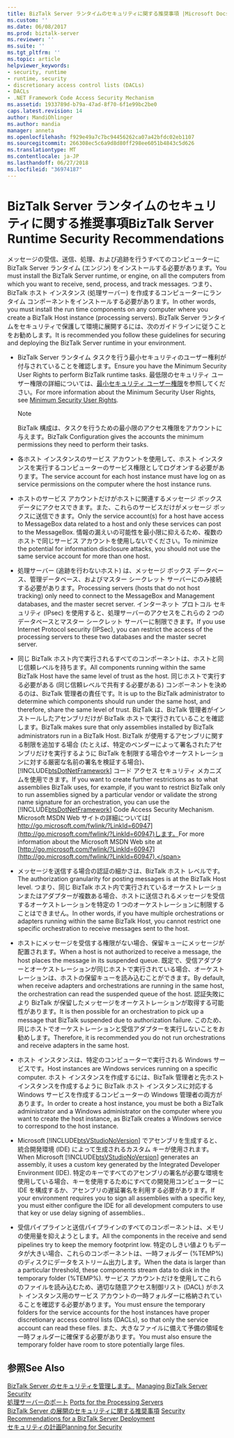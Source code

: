 ```yaml
---
title: BizTalk Server ランタイムのセキュリティに関する推奨事項 |Microsoft Docs
ms.custom: ''
ms.date: 06/08/2017
ms.prod: biztalk-server
ms.reviewer: ''
ms.suite: ''
ms.tgt_pltfrm: ''
ms.topic: article
helpviewer_keywords:
- security, runtime
- runtime, security
- discretionary access control lists (DACLs)
- DACLs
- .NET Framework Code Access Security Mechanism
ms.assetid: 1933789d-b79a-47ad-8f70-6f1e99bc2be0
caps.latest.revision: 14
author: MandiOhlinger
ms.author: mandia
manager: anneta
ms.openlocfilehash: f929e49a7c7bc94456262ca07a42bfdc02eb1107
ms.sourcegitcommit: 266308ec5c6a9d8d80ff298ee6051b4843c5d626
ms.translationtype: MT
ms.contentlocale: ja-JP
ms.lasthandoff: 06/27/2018
ms.locfileid: "36974187"
---
```

# <a name="biztalk-server-runtime-security-recommendations"></a><span data-ttu-id="c2791-102">BizTalk Server ランタイムのセキュリティに関する推奨事項</span><span class="sxs-lookup"><span data-stu-id="c2791-102">BizTalk Server Runtime Security Recommendations</span></span>
<span data-ttu-id="c2791-103">メッセージの受信、送信、処理、および追跡を行うすべてのコンピューターに BizTalk Server ランタイム (エンジン) をインストールする必要があります。</span><span class="sxs-lookup"><span data-stu-id="c2791-103">You must install the BizTalk Server runtime, or engine, on all the computers from which you want to receive, send, process, and track messages.</span></span> <span data-ttu-id="c2791-104">つまり、BizTalk ホスト インスタンス (処理サーバー) を作成するコンピューターにランタイム コンポーネントをインストールする必要があります。</span><span class="sxs-lookup"><span data-stu-id="c2791-104">In other words, you must install the run time components on any computer where you create a BizTalk Host instance (processing servers).</span></span> <span data-ttu-id="c2791-105">BizTalk Server ランタイムをセキュリティで保護して環境に展開するには、次のガイドラインに従うことをお勧めします。</span><span class="sxs-lookup"><span data-stu-id="c2791-105">It is recommended you follow these guidelines for securing and deploying the BizTalk Server runtime in your environment.</span></span>  
  
- <span data-ttu-id="c2791-106">BizTalk Server ランタイム タスクを行う最小セキュリティのユーザー権利が付与されていることを確認します。</span><span class="sxs-lookup"><span data-stu-id="c2791-106">Ensure you have the Minimum Security User Rights to perform BizTalk runtime tasks.</span></span> <span data-ttu-id="c2791-107">最低限のセキュリティ ユーザー権限の詳細については、[最小セキュリティ ユーザー権限](../core/minimum-security-user-rights.md)を参照してください。</span><span class="sxs-lookup"><span data-stu-id="c2791-107">For more information about the Minimum Security User Rights, see [Minimum Security User Rights](../core/minimum-security-user-rights.md).</span></span>  
  
  > [!NOTE]
  >  <span data-ttu-id="c2791-108">BizTalk 構成は、タスクを行うための最小限のアクセス権限をアカウントに与えます。</span><span class="sxs-lookup"><span data-stu-id="c2791-108">BizTalk Configuration gives the accounts the minimum permissions they need to perform their tasks.</span></span>  
  
- <span data-ttu-id="c2791-109">各ホスト インスタンスのサービス アカウントを使用して、ホスト インスタンスを実行するコンピューターのサービス権限としてログオンする必要があります。</span><span class="sxs-lookup"><span data-stu-id="c2791-109">The service account for each host instance must have log on as service permissions on the computer where the host instance runs.</span></span>  
  
- <span data-ttu-id="c2791-110">ホストのサービス アカウントだけがホストに関連するメッセージ ボックス データにアクセスできます。また、これらのサービスだけがメッセージ ボックスに送信できます。</span><span class="sxs-lookup"><span data-stu-id="c2791-110">Only the service account(s) for a host have access to MessageBox data related to a host and only these services can post to the MessageBox.</span></span> <span data-ttu-id="c2791-111">情報の漏えいの可能性を最小限に抑えるため、複数のホストで同じサービス アカウントを使用しないでください。</span><span class="sxs-lookup"><span data-stu-id="c2791-111">To minimize the potential for information disclosure attacks, you should not use the same service account for more than one host.</span></span>  
  
- <span data-ttu-id="c2791-112">処理サーバー (追跡を行わないホスト) は、メッセージ ボックス データベース、管理データベース、およびマスター シークレット サーバーにのみ接続する必要があります。</span><span class="sxs-lookup"><span data-stu-id="c2791-112">Processing servers (hosts that do not host tracking) only need to connect to the MessageBox and Management databases, and the master secret server.</span></span> <span data-ttu-id="c2791-113">インターネット プロトコル セキュリティ (IPsec) を使用すると、処理サーバーのアクセスをこれらの 2 つのデータベースとマスター シークレット サーバーに制限できます。</span><span class="sxs-lookup"><span data-stu-id="c2791-113">If you use Internet Protocol security (IPSec), you can restrict the access of the processing servers to these two databases and the master secret server.</span></span>  
  
- <span data-ttu-id="c2791-114">同じ BizTalk ホスト内で実行されるすべてのコンポーネントは、ホストと同じ信頼レベルを持ちます。</span><span class="sxs-lookup"><span data-stu-id="c2791-114">All components running within the same BizTalk Host have the same level of trust as the host.</span></span> <span data-ttu-id="c2791-115">同じホストで実行する必要がある (同じ信頼レベルで共有する必要がある) コンポーネントを決めるのは、BizTalk 管理者の責任です。</span><span class="sxs-lookup"><span data-stu-id="c2791-115">It is up to the BizTalk administrator to determine which components should run under the same host, and therefore, share the same level of trust.</span></span> <span data-ttu-id="c2791-116">BizTalk は、BizTalk 管理者がインストールしたアセンブリだけが BizTalk ホストで実行されていることを確認します。</span><span class="sxs-lookup"><span data-stu-id="c2791-116">BizTalk makes sure that only assemblies installed by BizTalk administrators run in a BizTalk Host.</span></span> <span data-ttu-id="c2791-117">BizTalk が使用するアセンブリに関する制限を追加する場合 (たとえば、特定のベンダーによって署名されたアセンブリだけを実行するように BizTalk を制限する場合やオーケストレーションに対する厳密な名前の署名を検証する場合)、[!INCLUDE[btsDotNetFramework](../includes/btsdotnetframework-md.md)] コード アクセス セキュリティ メカニズムを使用できます。</span><span class="sxs-lookup"><span data-stu-id="c2791-117">If you want to create further restrictions as to what assemblies BizTalk uses, for example, if you want to restrict BizTalk only to run assemblies signed by a particular vendor or validate the strong name signature for an orchestration, you can use the [!INCLUDE[btsDotNetFramework](../includes/btsdotnetframework-md.md)] Code Access Security Mechanism.</span></span> <span data-ttu-id="c2791-118">Microsoft MSDN Web サイトの詳細については[ http://go.microsoft.com/fwlink/?LinkId=60947](http://go.microsoft.com/fwlink/?LinkId=60947)します。</span><span class="sxs-lookup"><span data-stu-id="c2791-118">For more information about the Microsoft MSDN Web site at [http://go.microsoft.com/fwlink/?LinkId=60947](http://go.microsoft.com/fwlink/?LinkId=60947).</span></span>  
  
- <span data-ttu-id="c2791-119">メッセージを送信する場合の認証の細かさは、BizTalk ホスト レベルです。</span><span class="sxs-lookup"><span data-stu-id="c2791-119">The authorization granularity for posting messages is at the BizTalk Host level.</span></span> <span data-ttu-id="c2791-120">つまり、同じ BizTalk ホスト内で実行されているオーケストレーションまたはアダプターが複数ある場合、ホストに送信されるメッセージを受信するオーケストレーションを特定の 1 つのオーケストレーションに制限することはできません。</span><span class="sxs-lookup"><span data-stu-id="c2791-120">In other words, if you have multiple orchestrations or adapters running within the same BizTalk Host, you cannot restrict one specific orchestration to receive messages sent to the host.</span></span>  
  
- <span data-ttu-id="c2791-121">ホストにメッセージを受信する権限がない場合、保留キューにメッセージが配置されます。</span><span class="sxs-lookup"><span data-stu-id="c2791-121">When a host is not authorized to receive a message, the host places the message in its suspended queue.</span></span> <span data-ttu-id="c2791-122">既定で、受信アダプターとオーケストレーションが同じホストで実行されている場合、オーケストレーションは、ホストの保留キューを読み込むことができます。</span><span class="sxs-lookup"><span data-stu-id="c2791-122">By default, when receive adapters and orchestrations are running in the same host, the orchestration can read the suspended queue of the host.</span></span> <span data-ttu-id="c2791-123">認証失敗により BizTalk が保留したメッセージをオーケストレーションが取得する可能性があります。</span><span class="sxs-lookup"><span data-stu-id="c2791-123">It is then possible for an orchestration to pick up a message that BizTalk suspended due to authorization failure.</span></span> <span data-ttu-id="c2791-124">このため、同じホストでオーケストレーションと受信アダプターを実行しないことをお勧めします。</span><span class="sxs-lookup"><span data-stu-id="c2791-124">Therefore, it is recommended you do not run orchestrations and receive adapters in the same host.</span></span>  
  
- <span data-ttu-id="c2791-125">ホスト インスタンスは、特定のコンピューターで実行される Windows サービスです。</span><span class="sxs-lookup"><span data-stu-id="c2791-125">Host instances are Windows services running on a specific computer.</span></span> <span data-ttu-id="c2791-126">ホスト インスタンスを作成するには、BizTalk 管理者と先ホスト インスタンスを作成するように BizTalk ホスト インスタンスに対応する Windows サービスを作成するコンピューターの Windows 管理者の両方があります。</span><span class="sxs-lookup"><span data-stu-id="c2791-126">In order to create a host instance, you must be both a BizTalk administrator and a Windows administrator on the computer where you want to create the host instance, as BizTalk creates a Windows service to correspond to the host instance.</span></span>  
  
- <span data-ttu-id="c2791-127">Microsoft [!INCLUDE[btsVStudioNoVersion](../includes/btsvstudionoversion-md.md)] でアセンブリを生成すると、統合開発環境 (IDE) によって生成されるカスタム キーが使用されます。</span><span class="sxs-lookup"><span data-stu-id="c2791-127">When Microsoft [!INCLUDE[btsVStudioNoVersion](../includes/btsvstudionoversion-md.md)] generates an assembly, it uses a custom key generated by the Integrated Developer Environment (IDE).</span></span> <span data-ttu-id="c2791-128">特定のキーですべてのアセンブリの署名が必要な環境を使用している場合、キーを使用するためにすべての開発用コンピューターに IDE を構成するか、アセンブリの遅延署名を利用する必要があります。</span><span class="sxs-lookup"><span data-stu-id="c2791-128">If your environment requires you to sign all assemblies with a specific key, you must either configure the IDE for all development computers to use that key or use delay signing of assemblies..</span></span>  
  
- <span data-ttu-id="c2791-129">受信パイプラインと送信パイプラインのすべてのコンポーネントは、メモリの使用量を抑えようとします。</span><span class="sxs-lookup"><span data-stu-id="c2791-129">All the components in the receive and send pipelines try to keep the memory footprint low.</span></span> <span data-ttu-id="c2791-130">特定のしきい値よりもデータが大きい場合、これらのコンポーネントは、一時フォルダー (%TEMP%) のディスクにデータをストリーム出力します。</span><span class="sxs-lookup"><span data-stu-id="c2791-130">When the data is larger than a particular threshold, these components stream data to disk in the temporary folder (%TEMP%).</span></span> <span data-ttu-id="c2791-131">サービス アカウントだけを使用してこれらのファイルを読み込むため、適切な随意アクセス制御リスト (DACL) がホスト インスタンス用のサービス アカウントの一時フォルダーに格納されていることを確認する必要があります。</span><span class="sxs-lookup"><span data-stu-id="c2791-131">You must ensure the temporary folders for the service accounts for the host instances have proper discretionary access control lists (DACLs), so that only the service account can read these files.</span></span> <span data-ttu-id="c2791-132">また、大きなファイルに備えて予備の領域を一時フォルダーに確保する必要があります。</span><span class="sxs-lookup"><span data-stu-id="c2791-132">You must also ensure the temporary folder have room to store potentially large files.</span></span>  
  
## <a name="see-also"></a><span data-ttu-id="c2791-133">参照</span><span class="sxs-lookup"><span data-stu-id="c2791-133">See Also</span></span>  
 <span data-ttu-id="c2791-134">[BizTalk Server のセキュリティを管理します。](../core/managing-biztalk-server-security.md) </span><span class="sxs-lookup"><span data-stu-id="c2791-134">[Managing BizTalk Server Security](../core/managing-biztalk-server-security.md) </span></span>  
 <span data-ttu-id="c2791-135">[処理サーバーのポート](../core/ports-for-the-processing-servers.md) </span><span class="sxs-lookup"><span data-stu-id="c2791-135">[Ports for the Processing Servers](../core/ports-for-the-processing-servers.md) </span></span>  
 <span data-ttu-id="c2791-136">[BizTalk Server の展開のセキュリティに関する推奨事項](../core/security-recommendations-for-a-biztalk-server-deployment.md) </span><span class="sxs-lookup"><span data-stu-id="c2791-136">[Security Recommendations for a BizTalk Server Deployment](../core/security-recommendations-for-a-biztalk-server-deployment.md) </span></span>  
 [<span data-ttu-id="c2791-137">セキュリティの計画</span><span class="sxs-lookup"><span data-stu-id="c2791-137">Planning for Security</span></span>](../core/planning-for-security.md)